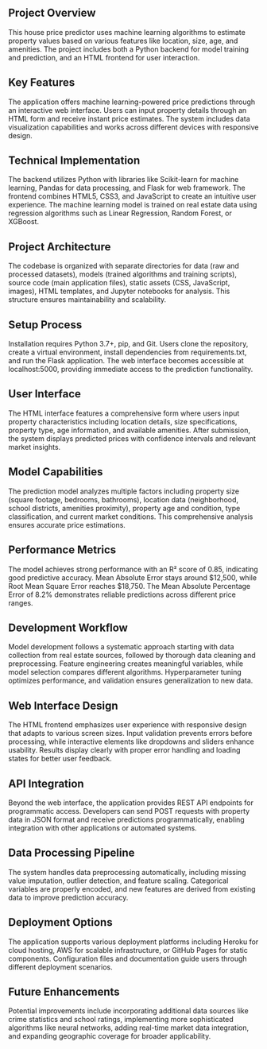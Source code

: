## Project Overview

This house price predictor uses machine learning algorithms to estimate property values based on various features like location, size, age, and amenities. The project includes both a Python backend for model training and prediction, and an HTML frontend for user interaction.

## Key Features

The application offers machine learning-powered price predictions through an interactive web interface. Users can input property details through an HTML form and receive instant price estimates. The system includes data visualization capabilities and works across different devices with responsive design.

## Technical Implementation

The backend utilizes Python with libraries like Scikit-learn for machine learning, Pandas for data processing, and Flask for web framework. The frontend combines HTML5, CSS3, and JavaScript to create an intuitive user experience. The machine learning model is trained on real estate data using regression algorithms such as Linear Regression, Random Forest, or XGBoost.

## Project Architecture

The codebase is organized with separate directories for data (raw and processed datasets), models (trained algorithms and training scripts), source code (main application files), static assets (CSS, JavaScript, images), HTML templates, and Jupyter notebooks for analysis. This structure ensures maintainability and scalability.

## Setup Process

Installation requires Python 3.7+, pip, and Git. Users clone the repository, create a virtual environment, install dependencies from requirements.txt, and run the Flask application. The web interface becomes accessible at localhost:5000, providing immediate access to the prediction functionality.

## User Interface

The HTML interface features a comprehensive form where users input property characteristics including location details, size specifications, property type, age information, and available amenities. After submission, the system displays predicted prices with confidence intervals and relevant market insights.

## Model Capabilities

The prediction model analyzes multiple factors including property size (square footage, bedrooms, bathrooms), location data (neighborhood, school districts, amenities proximity), property age and condition, type classification, and current market conditions. This comprehensive analysis ensures accurate price estimations.

## Performance Metrics

The model achieves strong performance with an R² score of 0.85, indicating good predictive accuracy. Mean Absolute Error stays around $12,500, while Root Mean Square Error reaches $18,750. The Mean Absolute Percentage Error of 8.2% demonstrates reliable predictions across different price ranges.

## Development Workflow

Model development follows a systematic approach starting with data collection from real estate sources, followed by thorough data cleaning and preprocessing. Feature engineering creates meaningful variables, while model selection compares different algorithms. Hyperparameter tuning optimizes performance, and validation ensures generalization to new data.

## Web Interface Design

The HTML frontend emphasizes user experience with responsive design that adapts to various screen sizes. Input validation prevents errors before processing, while interactive elements like dropdowns and sliders enhance usability. Results display clearly with proper error handling and loading states for better user feedback.

## API Integration

Beyond the web interface, the application provides REST API endpoints for programmatic access. Developers can send POST requests with property data in JSON format and receive predictions programmatically, enabling integration with other applications or automated systems.

## Data Processing Pipeline

The system handles data preprocessing automatically, including missing value imputation, outlier detection, and feature scaling. Categorical variables are properly encoded, and new features are derived from existing data to improve prediction accuracy.

## Deployment Options

The application supports various deployment platforms including Heroku for cloud hosting, AWS for scalable infrastructure, or GitHub Pages for static components. Configuration files and documentation guide users through different deployment scenarios.

## Future Enhancements

Potential improvements include incorporating additional data sources like crime statistics and school ratings, implementing more sophisticated algorithms like neural networks, adding real-time market data integration, and expanding geographic coverage for broader applicability.
